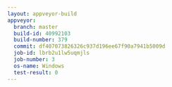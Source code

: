 ```yaml
---
layout: appveyor-build
appveyor:
  branch: master
  build-id: 40992103
  build-number: 379
  commit: df407073826326c937d196ee67f90a7941b5009d
  job-id: lbrb2u1lw5uqmjls
  job-number: 3
  os-name: Windows
  test-result: 0
---
```

